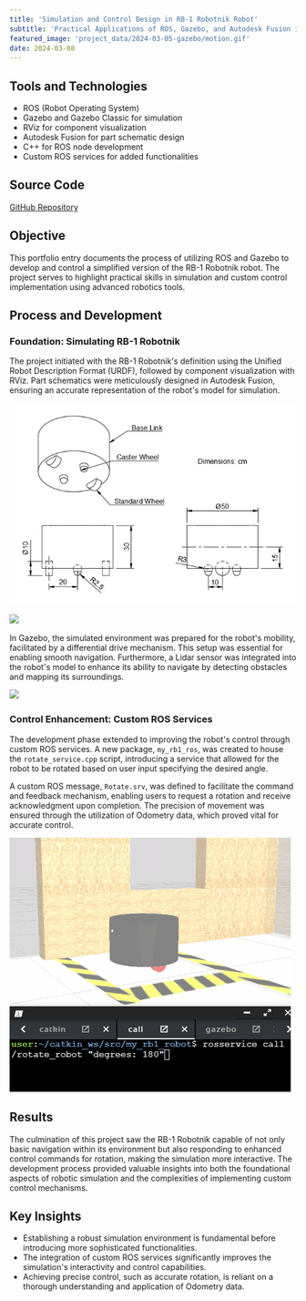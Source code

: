 ```yaml
---
title: 'Simulation and Control Design in RB-1 Robotnik Robot'
subtitle: 'Practical Applications of ROS, Gazebo, and Autodesk Fusion in Robotics'
featured_image: 'project_data/2024-03-05-gazebo/motion.gif'
date: 2024-03-08
---
```


## Tools and Technologies
- ROS (Robot Operating System)
- Gazebo and Gazebo Classic for simulation
- RViz for component visualization
- Autodesk Fusion for part schematic design
- C++ for ROS node development
- Custom ROS services for added functionalities

## Source Code 
[GitHub Repository](https://github.com/MiguelSolisSegura/my_rb1_robot)

## Objective 
This portfolio entry documents the process of utilizing ROS and Gazebo to develop and control a simplified version of the RB-1 Robotnik robot. The project serves to highlight practical skills in simulation and custom control implementation using advanced robotics tools.

## Process and Development

### Foundation: Simulating RB-1 Robotnik
The project initiated with the RB-1 Robotnik's definition using the Unified Robot Description Format (URDF), followed by component visualization with RViz. Part schematics were meticulously designed in Autodesk Fusion, ensuring an accurate representation of the robot's model for simulation.

![](/project_data/2024-03-05-gazebo/dimensions.png)

![](/project_data/2024-03-05-gazebo/rviz.gif)

In Gazebo, the simulated environment was prepared for the robot's mobility, facilitated by a differential drive mechanism. This setup was essential for enabling smooth navigation. Furthermore, a Lidar sensor was integrated into the robot's model to enhance its ability to navigate by detecting obstacles and mapping its surroundings.

![](/project_data/2024-03-05-gazebo/motion.gif)

### Control Enhancement: Custom ROS Services
The development phase extended to improving the robot's control through custom ROS services. A new package, `my_rb1_ros`, was created to house the `rotate_service.cpp` script, introducing a service that allowed for the robot to be rotated based on user input specifying the desired angle.

A custom ROS message, `Rotate.srv`, was defined to facilitate the command and feedback mechanism, enabling users to request a rotation and receive acknowledgment upon completion. The precision of movement was ensured through the utilization of Odometry data, which proved vital for accurate control.

![](/project_data/2024-03-08-ros/spin.gif)

## Results
The culmination of this project saw the RB-1 Robotnik capable of not only basic navigation within its environment but also responding to enhanced control commands for rotation, making the simulation more interactive. The development process provided valuable insights into both the foundational aspects of robotic simulation and the complexities of implementing custom control mechanisms.

## Key Insights
- Establishing a robust simulation environment is fundamental before introducing more sophisticated functionalities.
- The integration of custom ROS services significantly improves the simulation's interactivity and control capabilities.
- Achieving precise control, such as accurate rotation, is reliant on a thorough understanding and application of Odometry data.